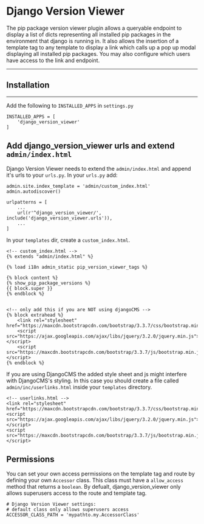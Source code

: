 # Django Version Viewer

The pip package version viewer plugin allows a queryable endpoint to display a list of dicts representing all installed pip packages in the environment that django is running in. It also allows the insertion of a template tag to any template to display a link which calls up a pop up modal displaying all installed pip packages. You may also configure which users have access to the link and endpoint.

---------------------------------------
## Installation
---------------------------------------

Add the following to `INSTALLED_APPS` in `settings.py`

	INSTALLED_APPS = [
		'django_version_viewer'
	]

## Add django_version_viewer urls and extend `admin/index.html`


Django Version Viewer needs to extend the `admin/index.html` and append it's urls to your `urls.py`. In your `urls.py` add:

	admin.site.index_template = 'admin/custom_index.html'
	admin.autodiscover()

	urlpatterns = [
		...
		url(r'^django_version_viewer/', include('django_version_viewer.urls')),
		...
	]

In your `templates` dir, create a `custom_index.html`.

	<!-- custom_index.html -->
	{% extends "admin/index.html" %}

	{% load i18n admin_static pip_version_viewer_tags %}

	{% block content %}
	{% show_pip_package_versions %}
	{{ block.super }}
	{% endblock %}


	<!-- only add this if you are NOT using djangoCMS -->
	{% block extrahead %}
		<link rel="stylesheet" href="https://maxcdn.bootstrapcdn.com/bootstrap/3.3.7/css/bootstrap.min.css">
		<script src="https://ajax.googleapis.com/ajax/libs/jquery/3.2.0/jquery.min.js"></script>
		<script src="https://maxcdn.bootstrapcdn.com/bootstrap/3.3.7/js/bootstrap.min.js"></script>
	{% endblock %}

If you are using DjangoCMS the added style sheet and js might interfere with DjangoCMS's styling. In this case you should
create a file called `admin/inc/userlinks.html` inside your `templates` directory.

	<!-- userlinks.html -->
	<link rel="stylesheet" href="https://maxcdn.bootstrapcdn.com/bootstrap/3.3.7/css/bootstrap.min.css">
	<script src="https://ajax.googleapis.com/ajax/libs/jquery/3.2.0/jquery.min.js"></script>
	<script src="https://maxcdn.bootstrapcdn.com/bootstrap/3.3.7/js/bootstrap.min.js"></script>


## Permissions

You can set your own access permissions on the template tag and route by defining your own
`Accessor` class. This class must have a `allow_access` method that returns a `boolean`. By defualt,
django_version_viewer only allows superusers access to the route and template tag.

	# Django Version Viewer settings:
	# default class only allows superusers access
	ACCESSOR_CLASS_PATH = 'mypathto.my.AccessorClass'
